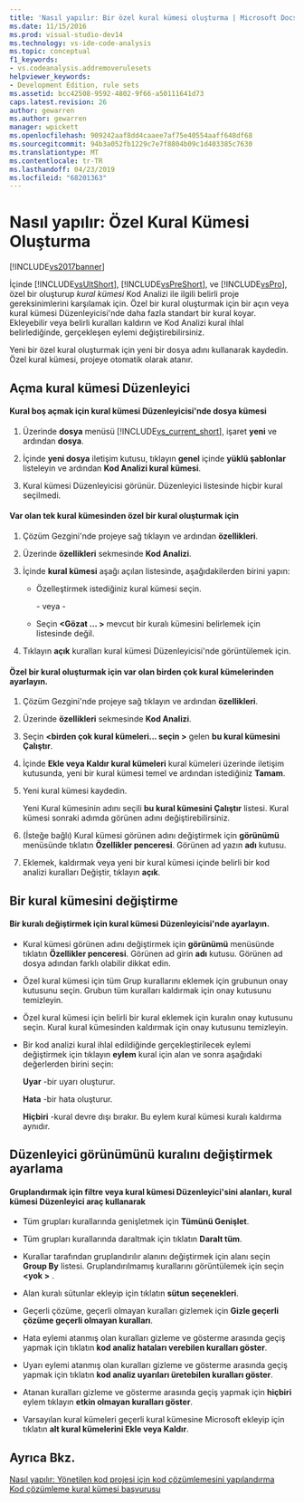 ```yaml
---
title: 'Nasıl yapılır: Bir özel kural kümesi oluşturma | Microsoft Docs'
ms.date: 11/15/2016
ms.prod: visual-studio-dev14
ms.technology: vs-ide-code-analysis
ms.topic: conceptual
f1_keywords:
- vs.codeanalysis.addremoverulesets
helpviewer_keywords:
- Development Edition, rule sets
ms.assetid: bcc42508-9592-4802-9f66-a50111641d73
caps.latest.revision: 26
author: gewarren
ms.author: gewarren
manager: wpickett
ms.openlocfilehash: 909242aaf8dd4caaee7af75e40554aaff648df68
ms.sourcegitcommit: 94b3a052fb1229c7e7f8804b09c1d403385c7630
ms.translationtype: MT
ms.contentlocale: tr-TR
ms.lasthandoff: 04/23/2019
ms.locfileid: "68201363"
---
```

# <a name="how-to-create-a-custom-rule-set"></a>Nasıl yapılır: Özel Kural Kümesi Oluşturma
[!INCLUDE[vs2017banner](../includes/vs2017banner.md)]

İçinde [!INCLUDE[vsUltShort](../includes/vsultshort-md.md)], [!INCLUDE[vsPreShort](../includes/vspreshort-md.md)], ve [!INCLUDE[vsPro](../includes/vspro-md.md)], özel bir oluşturup *kural kümesi* Kod Analizi ile ilgili belirli proje gereksinimlerini karşılamak için. Özel bir kural oluşturmak için bir açın veya kural kümesi Düzenleyicisi'nde daha fazla standart bir kural koyar. Ekleyebilir veya belirli kuralları kaldırın ve Kod Analizi kural ihlal belirlediğinde, gerçekleşen eylemi değiştirebilirsiniz.  
  
 Yeni bir özel kural oluşturmak için yeni bir dosya adını kullanarak kaydedin. Özel kural kümesi, projeye otomatik olarak atanır.  
  
## <a name="opening-the-rule-set-editor"></a>Açma kural kümesi Düzenleyici  
  
#### <a name="to-open-an-empty-rule-set-file-in-the-rule-set-editor"></a>Kural boş açmak için kural kümesi Düzenleyicisi'nde dosya kümesi  
  
1. Üzerinde **dosya** menüsü [!INCLUDE[vs_current_short](../includes/vs-current-short-md.md)], işaret **yeni** ve ardından **dosya**.  
  
2. İçinde **yeni dosya** iletişim kutusu, tıklayın **genel** içinde **yüklü şablonlar** listeleyin ve ardından **Kod Analizi kural kümesi**.  
  
3. Kural kümesi Düzenleyicisi görünür. Düzenleyici listesinde hiçbir kural seçilmedi.  
  
#### <a name="to-create-a-custom-rule-from-a-single-existing-rule-set"></a>Var olan tek kural kümesinden özel bir kural oluşturmak için  
  
1. Çözüm Gezgini'nde projeye sağ tıklayın ve ardından **özellikleri**.  
  
2. Üzerinde **özellikleri** sekmesinde **Kod Analizi**.  
  
3. İçinde **kural kümesi** aşağı açılan listesinde, aşağıdakilerden birini yapın:  
  
   - Özelleştirmek istediğiniz kural kümesi seçin.  
  
     \- veya -  
  
   - Seçin  **\<Gözat … >** mevcut bir kuralı kümesini belirlemek için listesinde değil.  
  
4. Tıklayın **açık** kuralları kural kümesi Düzenleyicisi'nde görüntülemek için.  
  
#### <a name="to-create-a-custom-rule-set-from-multiple-existing-rule-sets"></a>Özel bir kural oluşturmak için var olan birden çok kural kümelerinden ayarlayın.  
  
1. Çözüm Gezgini'nde projeye sağ tıklayın ve ardından **özellikleri**.  
  
2. Üzerinde **özellikleri** sekmesinde **Kod Analizi**.  
  
3. Seçin  **\<birden çok kural kümeleri... seçin >** gelen **bu kural kümesini Çalıştır**.  
  
4. İçinde **Ekle veya Kaldır kural kümeleri** kural kümeleri üzerinde iletişim kutusunda, yeni bir kural kümesi temel ve ardından istediğiniz **Tamam**.  
  
5. Yeni kural kümesi kaydedin.  
  
     Yeni Kural kümesinin adını seçili **bu kural kümesini Çalıştır** listesi. Kural kümesi sonraki adımda görünen adını değiştirebilirsiniz.  
  
6. (İsteğe bağlı) Kural kümesi görünen adını değiştirmek için **görünümü** menüsünde tıklatın **Özellikler penceresi**. Görünen ad yazın **adı** kutusu.  
  
7. Eklemek, kaldırmak veya yeni bir kural kümesi içinde belirli bir kod analizi kuralları Değiştir, tıklayın **açık**.  
  
## <a name="modifying-a-rule-set"></a>Bir kural kümesini değiştirme  
  
#### <a name="to-modify-a-rule-set-in-the-rule-set-editor"></a>Bir kuralı değiştirmek için kural kümesi Düzenleyicisi'nde ayarlayın.  
  
- Kural kümesi görünen adını değiştirmek için **görünümü** menüsünde tıklatın **Özellikler penceresi**. Görünen ad girin **adı** kutusu. Görünen ad dosya adından farklı olabilir dikkat edin.  
  
- Özel kural kümesi için tüm Grup kurallarını eklemek için grubunun onay kutusunu seçin. Grubun tüm kuralları kaldırmak için onay kutusunu temizleyin.  
  
- Özel kural kümesi için belirli bir kural eklemek için kuralın onay kutusunu seçin. Kural kural kümesinden kaldırmak için onay kutusunu temizleyin.  
  
- Bir kod analizi kural ihlal edildiğinde gerçekleştirilecek eylemi değiştirmek için tıklayın **eylem** kural için alan ve sonra aşağıdaki değerlerden birini seçin:  
  
     **Uyar** -bir uyarı oluşturur.  
  
     **Hata** -bir hata oluşturur.  
  
     **Hiçbiri** -kural devre dışı bırakır. Bu eylem kural kümesi kuralı kaldırma aynıdır.  
  
## <a name="changing-the-rule-set-editor-display"></a>Düzenleyici görünümünü kuralını değiştirmek ayarlama  
  
#### <a name="to-group-filter-or-change-the-fields-in-the-rule-set-editor-by-using-the-rule-set-editor-toolbar"></a>Gruplandırmak için filtre veya kural kümesi Düzenleyici'sini alanları, kural kümesi Düzenleyici araç kullanarak  
  
- Tüm grupları kurallarında genişletmek için **Tümünü Genişlet**.  
  
- Tüm grupları kurallarında daraltmak için tıklatın **Daralt tüm**.  
  
- Kurallar tarafından gruplandırılır alanını değiştirmek için alanı seçin **Group By** listesi. Gruplandırılmamış kurallarını görüntülemek için seçin  **\<yok >** .  
  
- Alan kuralı sütunlar ekleyip için tıklatın **sütun seçenekleri**.  
  
- Geçerli çözüme, geçerli olmayan kuralları gizlemek için **Gizle geçerli çözüme geçerli olmayan kuralları**.  
  
- Hata eylemi atanmış olan kuralları gizleme ve gösterme arasında geçiş yapmak için tıklatın **kod analiz hataları verebilen kuralları göster**.  
  
- Uyarı eylemi atanmış olan kuralları gizleme ve gösterme arasında geçiş yapmak için tıklatın **kod analiz uyarıları üretebilen kuralları göster**.  
  
- Atanan kuralları gizleme ve gösterme arasında geçiş yapmak için **hiçbiri** eylem tıklayın **etkin olmayan kuralları göster**.  
  
- Varsayılan kural kümeleri geçerli kural kümesine Microsoft ekleyip için tıklatın **alt kural kümelerini Ekle veya Kaldır**.  
  
## <a name="see-also"></a>Ayrıca Bkz.  
 [Nasıl yapılır: Yönetilen kod projesi için kod çözümlemesini yapılandırma](../code-quality/how-to-configure-code-analysis-for-a-managed-code-project.md)   
 [Kod çözümleme kural kümesi başvurusu](../code-quality/code-analysis-rule-set-reference.md)
